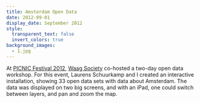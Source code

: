 ```yaml
---
title: Amsterdam Open Data
date: 2012-09-01
display_date: September 2012
style:
  transparent_text: false
  invert_colors: true
background_images:
  - 1.jpg
---
```


<section>
  <span>
    At <a href="http://waag.org/en/project/picnic-festival">PICNIC Festival 2012</a>, <a href="http://waag.org/en">Waag Society</a> co-hosted a two-day open data workshop. For this event, Laurens Schuurkamp and I created an interactive installation, showing 33 open data sets with data about Amsterdam. The data was displayed on two big screens, and with an iPad, one could switch between layers, and pan and zoom the map.
  </span>
</section>
